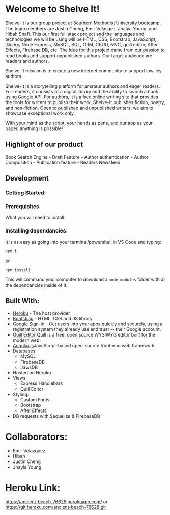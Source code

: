 # Welcome to Shelve It!
Shelve-It is our group project at Southern Methodist University bootcamp. The team members are Justin Cheng, Emir Velasqez, Jhalya Young, and Hibah Shafi. This our first full stack project and the languages and technologies we will be using will be HTML, CSS, Bootstrap, JavaScript, jQuery, Node Express, MySQL, SQL, ORM, CRUD, MVC, quill editor, After Effects, Firebase DB, etc. The idea for this project came from our passion to read books and support unpublished authors. Our target audience are readers and authors. 

Shelve-It mission is to create a new internet community to support low-ley authors. 

Shelve-It is a storytelling platform for amateur authors and eager readers. For readers, it consists of a digital library and the ability to search a book using Google API. For authors, it is a free online writing site that provides the tools for writers to publish their work. Shelve-It publishes fiction, poetry, and non-fiction. Open to published and unpublished writers, we aim to showcase exceptional work only.

With your mind as the script, your hands as pens, and our app as your paper, anything is possible!

## Highlight of our product
Book Search Engine - Draft Feature - Author authentication - Author Composition -  Publication feature - Readers Newsfeed 

## Development
### Getting Started:

### Prerequisites

What you will need to install:

### Installing dependancies:

It is as easy as going into your terminal/powershell in VS Code and typing:

```
npm i
```

or

```
npm install
```

This will command your computer to download a `node_modules` folder with all the dependancies inside of it.

## Built With:

- [Heroku](https://www.heroku.com/) - The host provider
- [Bootstrap](https://getbootstrap.com/) - HTML, CSS and JS library
- [Google Sign-In](https://developers.google.com/identity/sign-in/web) - Get users into your apps quickly and securely, using a registration system they already use and trust -- their Google account.
- [Quill Editor](https://quilljs.com/) Quill is a free, open source WYSIWYG editor built for the modern web
- [Angular.js](https://angularjs.org/)JavaScript-based open-source front-end web framework
- Databases:
  - MySQL
  - FirebaseDB
  - JawsDB
- Hosted on Heroku
- Views
  - Express Handlebars
  - Quill Editor
- Styling:
   - Custom Fonts
   - Bootstrap
   - After Effects
- DB requests with Sequelize & FirebaseDB


# Collaborators:

- Emir Velazquez
- Hibah
- Justin Cheng
- Jhayla Young

# Heroku Link:

https://ancient-beach-76628.herokuapp.com/ or https://git.heroku.com/ancient-beach-76628.git
